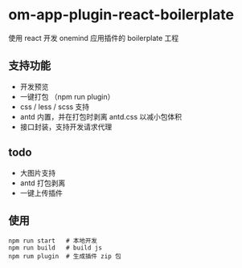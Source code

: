 # om-app-plugin-react-boilerplate

使用 react 开发 onemind 应用插件的 boilerplate 工程

## 支持功能

* 开发预览
* 一键打包 （npm run plugin）
* css / less / scss 支持
* antd 内置，并在打包时剥离 antd.css 以减小包体积
* 接口封装，支持开发请求代理

## todo

* 大图片支持
* antd 打包剥离
* 一键上传插件

## 使用

```
npm run start   # 本地开发
npm run build   # build js
npm rum plugin  # 生成插件 zip 包
```
